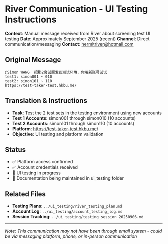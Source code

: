 # River Communication - UI Testing Instructions

**Context**: Manual message received from River about screening test UI testing
**Date**: Approximately September 2025 (recent)
**Channel**: Direct communication/messaging
**Contact**: hermitriver@hotmail.com

## Original Message
```
@Simon WANG  把那2套试题发到测试环境，你用新账号试试
test1: simon001 ~ 010
test2: simon101 ~ 110
https://test-taker-test.hkbu.me/
```

## Translation & Instructions
- **Task**: Test the 2 test sets in the testing environment using new accounts
- **Test 1 Accounts**: simon001 through simon010 (10 accounts)
- **Test 2 Accounts**: simon101 through simon110 (10 accounts)
- **Platform**: https://test-taker-test.hkbu.me/
- **Objective**: UI testing and platform validation

## Status
- ✅ Platform access confirmed
- ✅ Account credentials received
- 🔄 UI testing in progress
- 📝 Documentation being maintained in ui_testing folder

## Related Files
- **Testing Plans**: `../ui_testing/river_testing_plan.md`
- **Account Log**: `../ui_testing/account_testing_log.md`
- **Session Tracking**: `../ui_testing/testing_session_20250906.md`

---
*Note: This communication may not have been through email system - could be via messaging platform, phone, or in-person communication*
